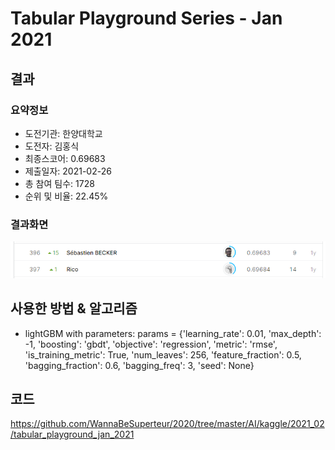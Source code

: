 # Tabular Playground Series - Jan 2021
## 결과
### 요약정보
- 도전기관: 한양대학교
- 도전자: 김홍식
- 최종스코어: 0.69683
- 제출일자: 2021-02-26
- 총 참여 팀수: 1728
- 순위 및 비율: 22.45%
### 결과화면
![leaderboard00](./img/leaderboard00.PNG)
## 사용한 방법 & 알고리즘
- lightGBM with parameters:
params = {'learning_rate': 0.01,
              'max_depth': -1,
              'boosting': 'gbdt',
              'objective': 'regression',
              'metric': 'rmse',
              'is_training_metric': True,
              'num_leaves': 256,
              'feature_fraction': 0.5,
              'bagging_fraction': 0.6,
              'bagging_freq': 3,
              'seed': None}
## 코드
https://github.com/WannaBeSuperteur/2020/tree/master/AI/kaggle/2021_02/tabular_playground_jan_2021